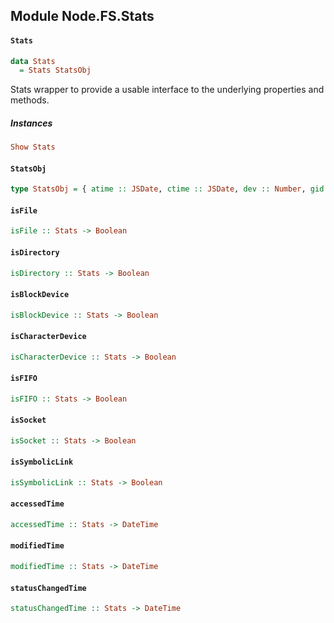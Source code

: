 ## Module Node.FS.Stats

#### `Stats`

``` purescript
data Stats
  = Stats StatsObj
```

Stats wrapper to provide a usable interface to the underlying properties and methods.

##### Instances
``` purescript
Show Stats
```

#### `StatsObj`

``` purescript
type StatsObj = { atime :: JSDate, ctime :: JSDate, dev :: Number, gid :: Number, ino :: Number, isBlockDevice :: Fn0 Boolean, isCharacterDevice :: Fn0 Boolean, isDirectory :: Fn0 Boolean, isFIFO :: Fn0 Boolean, isFile :: Fn0 Boolean, isSocket :: Fn0 Boolean, mode :: Number, mtime :: JSDate, nlink :: Number, rdev :: Number, size :: Number, uid :: Number }
```

#### `isFile`

``` purescript
isFile :: Stats -> Boolean
```

#### `isDirectory`

``` purescript
isDirectory :: Stats -> Boolean
```

#### `isBlockDevice`

``` purescript
isBlockDevice :: Stats -> Boolean
```

#### `isCharacterDevice`

``` purescript
isCharacterDevice :: Stats -> Boolean
```

#### `isFIFO`

``` purescript
isFIFO :: Stats -> Boolean
```

#### `isSocket`

``` purescript
isSocket :: Stats -> Boolean
```

#### `isSymbolicLink`

``` purescript
isSymbolicLink :: Stats -> Boolean
```

#### `accessedTime`

``` purescript
accessedTime :: Stats -> DateTime
```

#### `modifiedTime`

``` purescript
modifiedTime :: Stats -> DateTime
```

#### `statusChangedTime`

``` purescript
statusChangedTime :: Stats -> DateTime
```



